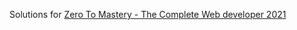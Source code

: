 Solutions for [Zero To Mastery - The Complete Web developer 2021](https://www.udemy.com/course/the-complete-web-developer-zero-to-mastery)
